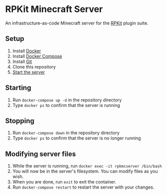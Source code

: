 # RPKit Minecraft Server
An infrastructure-as-code Minecraft server for the [RPKit](https://github.com/RP-Kit/RPKit) plugin suite.

## Setup
1. Install [Docker](https://docs.docker.com/get-docker/)
1. Install [Docker Compose](https://docs.docker.com/compose/install/)
1. Install [Git](https://git-scm.com/downloads)
1. Clone this repository
1. [Start the server](#starting)

## Starting
1. Run `docker-compose up -d` in the repository directory
1. Type `docker ps` to confirm that the server is running

## Stopping
1. Run `docker-compose down` in the repository directory
1. Type `docker ps` to confirm that the server is no longer running

## Modifying server files
1. While the server is running, run `docker exec -it rpkmcserver /bin/bash`
2. You will now be in the server's filesystem. You can modify files as you wish.
3. When you are done, run `exit` to exit the container.
4. Run `docker-compose restart` to restart the server with your changes.